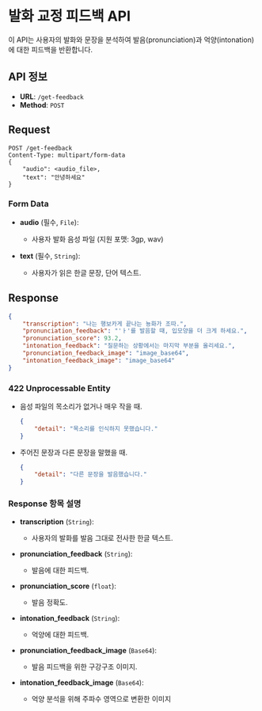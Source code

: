 # 발화 교정 피드백 API

이 API는 사용자의 발화와 문장을 분석하여 발음(pronunciation)과 억양(intonation)에 대한 피드백을 반환합니다.

## API 정보

- **URL**: `/get-feedback`
- **Method**: `POST`

## Request
```http
POST /get-feedback
Content-Type: multipart/form-data
{
    "audio": <audio_file>,
    "text": "안녕하세요"
}
```
### Form Data

- **audio** (필수, `File`):
  - 사용자 발화 음성 파일 (지원 포맷: 3gp, wav)
  
- **text** (필수, `String`):
  - 사용자가 읽은 한글 문장, 단어 텍스트.

## Response
```json
{
    "transcription": "나는 행보카게 끝나는 뇽화가 조따.",
    "pronunciation_feedback": "'ㅏ'를 발음할 때, 입모양을 더 크게 하세요.",
    "pronunciation_score": 93.2,
    "intonation_feedback": "질문하는 상황에서는 마지막 부분을 올리세요.",
    "pronunciation_feedback_image": "image_base64",
    "intonation_feedback_image": "image_base64"
}
```
### 422 Unprocessable Entity
- 음성 파일의 목소리가 없거나 매우 작을 때.
    ```json
    {
        "detail": "목소리를 인식하지 못했습니다."
    }
    ```
- 주어진 문장과 다른 문장을 말했을 때.
    ```json
    {
        "detail": "다른 문장을 발음했습니다."
    }
    ```

### Response 항목 설명
- **transcription** (`String`):
  - 사용자의 발화를 발음 그대로 전사한 한글 텍스트.

- **pronunciation_feedback** (`String`):
  - 발음에 대한 피드백.

- **pronunciation_score** (`float`):
  - 발음 정확도.

- **intonation_feedback** (`String`):
  - 억양에 대한 피드백.
 
- **pronunciation_feedback_image** (`Base64`):
  - 발음 피드백을 위한 구강구조 이미지.

- **intonation_feedback_image** (`Base64`):
  - 억양 분석을 위해 주파수 영역으로 변환한 이미지
